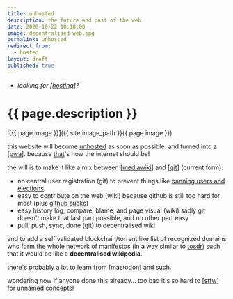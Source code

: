 ```yaml
---
title: unhosted
description: the future and past of the web
date: 2020-10-22 10:18:00
image: decentralised web.jpg
permalink: unhosted
redirect_from:
  - hosted
layout: draft
published: true
---
```


- _looking for [[hosting](/hosting)]?_

# {{ page.description }}

![{{ page.image }}]({{ site.image_path }}{{ page.image }})

this website will become [unhosted](http://unhosted.org/tools/) as soon as possible. and turned into a [[pwa](/pwa)]. because [that](/free)'s how the internet should be!

the will is to make it like a mix between [[mediawiki](/wiki)] and [[git](/git)] (current form):

- no central user registration (git) to prevent things like [banning users and elections](https://rationalwiki.org/wiki/RationalWiki:Timeline)
- easy to contribute on the web (wiki) because github is still too hard for most (plus [github sucks](/github))
- easy history log, compare, blame, and page visual (wiki) sadly git doesn't make that last part possible, and no other part easy
- pull, push, sync, done (git) to decentralised wiki

and to add a self validated blockchain/torrent like list of recognized domains who form the whole network of manifestos (in a way similar to [tosdr](https://tosdr.org/about.html)) such that it would be like a **decentralised wikipedia**.

there's probably a lot to learn from [[mastodon](/mastodon)] and such.

wondering now if anyone done this already... too bad it's so hard to [[stfw](/stfw)] for unnamed concepts!
